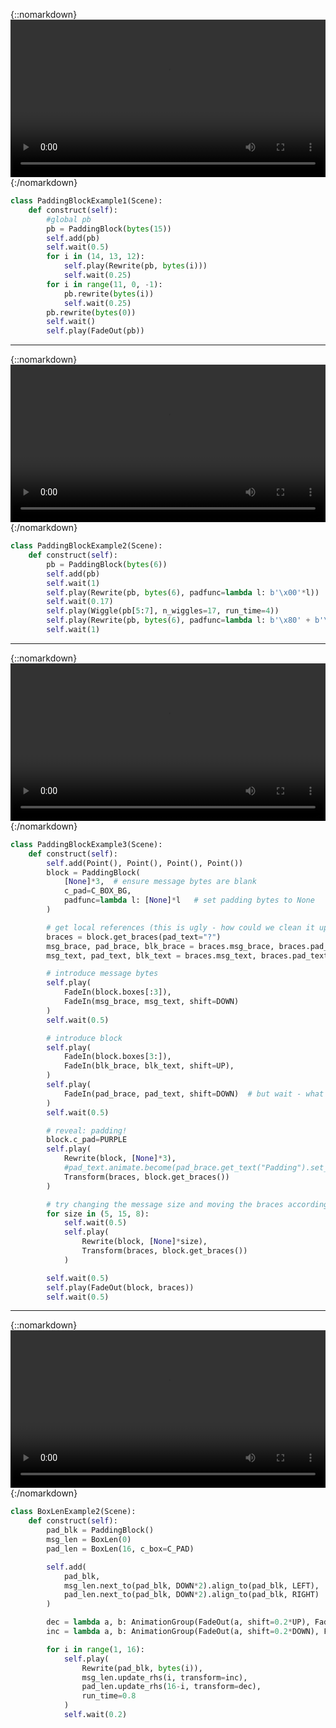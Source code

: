 
{::nomarkdown}
<video controls allowfullscreen width=100%> <source src="renders/PaddingBlockExample1.mp4" type="video/mp4"> </video>
{:/nomarkdown}

```python
class PaddingBlockExample1(Scene):
    def construct(self):
        #global pb
        pb = PaddingBlock(bytes(15))
        self.add(pb)
        self.wait(0.5)
        for i in (14, 13, 12):
            self.play(Rewrite(pb, bytes(i)))
            self.wait(0.25)
        for i in range(11, 0, -1):
            pb.rewrite(bytes(i))
            self.wait(0.25)
        pb.rewrite(bytes(0))
        self.wait()
        self.play(FadeOut(pb))
```

-----

{::nomarkdown}
<video controls allowfullscreen width=100%> <source src="renders/PaddingBlockExample2.mp4" type="video/mp4"> </video>
{:/nomarkdown}

```python
class PaddingBlockExample2(Scene):
    def construct(self):
        pb = PaddingBlock(bytes(6))
        self.add(pb)
        self.wait(1)
        self.play(Rewrite(pb, bytes(6), padfunc=lambda l: b'\x00'*l))
        self.wait(0.17)
        self.play(Wiggle(pb[5:7], n_wiggles=17, run_time=4))
        self.play(Rewrite(pb, bytes(6), padfunc=lambda l: b'\x80' + b'\x00'*(l-1)))
        self.wait(1)
```

-----

{::nomarkdown}
<video controls allowfullscreen width=100%> <source src="renders/PaddingBlockExample3.mp4" type="video/mp4"> </video>
{:/nomarkdown}

```python
class PaddingBlockExample3(Scene):
    def construct(self):
        self.add(Point(), Point(), Point(), Point())
        block = PaddingBlock(
            [None]*3,  # ensure message bytes are blank
            c_pad=C_BOX_BG,
            padfunc=lambda l: [None]*l   # set padding bytes to None
        )

        # get local references (this is ugly - how could we clean it up?)
        braces = block.get_braces(pad_text="?")
        msg_brace, pad_brace, blk_brace = braces.msg_brace, braces.pad_brace, braces.blk_brace
        msg_text, pad_text, blk_text = braces.msg_text, braces.pad_text, braces.blk_text

        # introduce message bytes
        self.play(
            FadeIn(block.boxes[:3]),
            FadeIn(msg_brace, msg_text, shift=DOWN)
        )
        self.wait(0.5)

        # introduce block
        self.play(
            FadeIn(block.boxes[3:]),
            FadeIn(blk_brace, blk_text, shift=UP),
        )
        self.play(
            FadeIn(pad_brace, pad_text, shift=DOWN)  # but wait - what's this?
        )
        self.wait(0.5)

        # reveal: padding!
        block.c_pad=PURPLE
        self.play(
            Rewrite(block, [None]*3),
            #pad_text.animate.become(pad_brace.get_text("Padding").set_color(C_EDGE))
            Transform(braces, block.get_braces())
        )

        # try changing the message size and moving the braces accordingly
        for size in (5, 15, 8):
            self.wait(0.5)
            self.play(
                Rewrite(block, [None]*size),
                Transform(braces, block.get_braces())
            )

        self.wait(0.5)
        self.play(FadeOut(block, braces))
        self.wait(0.5)
```

-----

{::nomarkdown}
<video controls allowfullscreen width=100%> <source src="renders/BoxLenExample2.mp4" type="video/mp4"> </video>
{:/nomarkdown}

```python
class BoxLenExample2(Scene):
    def construct(self):
        pad_blk = PaddingBlock()
        msg_len = BoxLen(0)
        pad_len = BoxLen(16, c_box=C_PAD)

        self.add(
            pad_blk,
            msg_len.next_to(pad_blk, DOWN*2).align_to(pad_blk, LEFT),
            pad_len.next_to(pad_blk, DOWN*2).align_to(pad_blk, RIGHT)
        )

        dec = lambda a, b: AnimationGroup(FadeOut(a, shift=0.2*UP), FadeIn(b, shift=0.2*UP))
        inc = lambda a, b: AnimationGroup(FadeOut(a, shift=0.2*DOWN), FadeIn(b, shift=0.2*DOWN))

        for i in range(1, 16):
            self.play(
                Rewrite(pad_blk, bytes(i)),
                msg_len.update_rhs(i, transform=inc),
                pad_len.update_rhs(16-i, transform=dec),
                run_time=0.8
            )
            self.wait(0.2)
```
